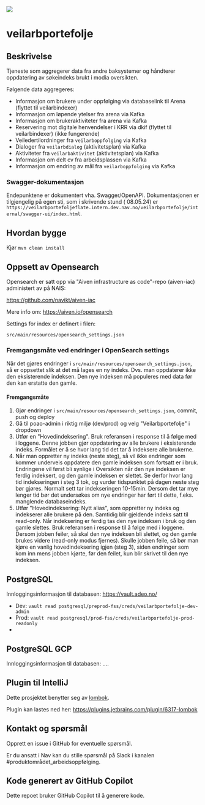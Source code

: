 ![](https://github.com/navikt/veilarbportefolje/workflows/Build,%20push%20and%20deploy/badge.svg)

# veilarbportefolje

## Beskrivelse

Tjeneste som aggregerer data fra andre baksystemer og håndterer oppdatering av søkeindeks brukt i modia oversikten.

Følgende data aggregeres:

* Informasjon om brukere under oppfølging via databaselink til Arena (flyttet til veilarbindexer)
* Informasjon om løpende ytelser fra arena via Kafka
* Informasjon om brukeraktiviteter fra arena via Kafka
* Reservering mot digitale henvendelser i KRR via dkif (flyttet til veilarbindexer) (ikke fungerende)
* Veiledertilordninger fra `veilarboppfolging` via Kafka
* Dialoger fra `veilarbdialog` (aktivitetsplan) via Kafka
* Aktiviteter fra `veilarbaktivitet` (aktivitetsplan) via Kafka
* Informasjon om delt cv fra arbeidsplassen via Kafka
* Informasjon om endring av mål fra `veilarboppfolging` via Kafka

### Swagger-dokumentasjon

Endepunktene er dokumentert vha. Swagger/OpenAPI. Dokumentasjonen er tilgjengelig på egen sti, som i skrivende stund (
08.05.24) er `https://veilarbportefoljeflate.intern.dev.nav.no/veilarbportefolje/internal/swagger-ui/index.html`.

## Hvordan bygge

Kjør `mvn clean install`

## Oppsett av Opensearch

Opensearch er satt opp via "Aiven infrastructure as code"-repo (aiven-iac) administert av på NAIS:

https://github.com/navikt/aiven-iac

Mere info om:
https://aiven.io/opensearch

Settings for index er definert i filen:

```
src/main/resources/opensearch_settings.json
```

### Fremgangsmåte ved endringer i OpenSearch settings

Når det gjøres endringer i `src/main/resources/opensearch_settings.json`, så er oppsettet slik at det må lages en ny
indeks. Dvs. man oppdaterer ikke den eksisterende indeksen. Den nye indeksen må populeres med data før den kan erstatte
den gamle.

#### Fremgangsmåte

1. Gjør endringer i `src/main/resources/opensearch_settings.json`, commit, push og deploy
2. Gå til poao-admin i riktig miljø (dev/prod) og velg "Veilarbportefolje" i dropdown
3. Utfør en "Hovedindeksering". Bruk referansen i response til å følge med i loggene. Denne jobben gjør oppdatering av
   alle brukere i eksisterende indeks. Formålet er å se hvor lang tid det tar å indeksere alle brukerne.
4. Når man oppretter ny indeks (neste steg), så vil ikke endringer som kommer underveis
   oppdatere den gamle indeksen som fortsatt er i bruk. Endringene vil først bli synlige i Oversikten når den nye
   indeksen
   er ferdig indeksert, og den gamle indeksen er slettet. Se derfor hvor lang tid indekseringen i steg 3 tok, og vurder
   tidspunktet på dagen neste steg bør gjøres. Normalt sett tar indekseringen 10-15min. Dersom det tar mye lenger tid
   bør det undersøkes om nye endringer har ført til dette, f.eks. manglende databaseindeks.
5. Utfør "Hovedindeksering: Nytt alias", som oppretter ny indeks og indekserer alle brukere på den. Samtidig blir
   gjeldende indeks satt til read-only. Når indeksering er ferdig tas den nye indeksen i bruk og den gamle slettes.
   Bruk referansen i response til å følge med i loggene. Dersom jobben feiler, så skal den nye indeksen bli slettet, og
   den gamle brukes videre (read-only modus fjernes). Skulle jobben feile, så bør man kjøre en vanlig hovedindeksering
   igjen (steg 3), siden endringer som kom inn mens jobben kjørte, før den feilet, kun blir skrivet til den nye
   indeksen.

## PostgreSQL

Innloggingsinformasjon til databasen:
https://vault.adeo.no/

* Dev: `vault read postgresql/preprod-fss/creds/veilarbportefolje-dev-admin`
* Prod: `vault read postgresql/prod-fss/creds/veilarbportefolje-prod-readonly`
*

## PostgreSQL GCP

Innloggingsinformasjon til databasen:
....

## Plugin til IntelliJ

Dette prosjektet benytter seg av [lombok](https://projectlombok.org).

Plugin kan lastes ned her: https://plugins.jetbrains.com/plugin/6317-lombok

## Kontakt og spørsmål

Opprett en issue i GitHub for eventuelle spørsmål.

Er du ansatt i Nav kan du stille spørsmål på Slack i kanalen #produktområdet_arbeidsoppfølging.

## Kode generert av GitHub Copilot

Dette repoet bruker GitHub Copilot til å generere kode.

